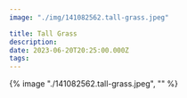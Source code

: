 ```yaml
---
image: "./img/141082562.tall-grass.jpeg"

title: Tall Grass
description: 
date: 2023-06-20T20:25:00.000Z
tags: 
---
```

{% image "./141082562.tall-grass.jpeg", "" %}